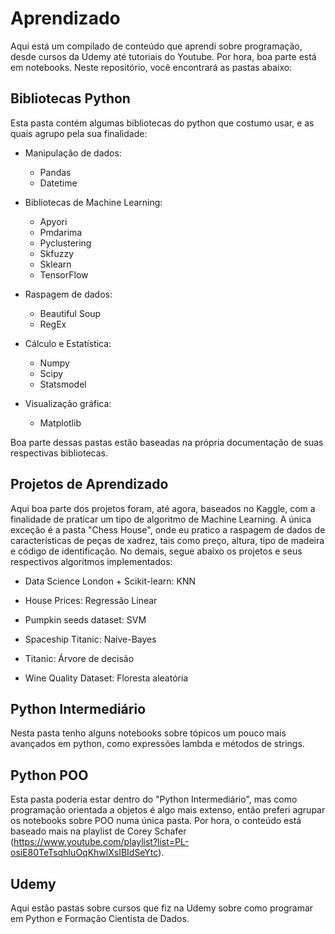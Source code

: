 # Aprendizado
Aqui está um compilado de conteúdo que aprendi sobre programação, desde cursos da Udemy até tutoriais do Youtube. Por hora, boa parte está em notebooks. Neste repositório, você encontrará as pastas abaixo:

## Bibliotecas Python
Esta pasta contém algumas bibliotecas do python que costumo usar, e as quais agrupo pela sua finalidade:

- Manipulação de dados:
  - Pandas
  - Datetime

- Bibliotecas de Machine Learning:
  - Apyori
  - Pmdarima
  - Pyclustering
  - Skfuzzy
  - Sklearn
  - TensorFlow

- Raspagem de dados:
  - Beautiful Soup
  - RegEx

- Cálculo e Estatística:
  - Numpy
  - Scipy
  - Statsmodel

- Visualização gráfica:
  - Matplotlib

Boa parte dessas pastas estão baseadas na própria documentação de suas respectivas bibliotecas.

## Projetos de Aprendizado
Aqui boa parte dos projetos foram, até agora, baseados no Kaggle, com a finalidade de praticar um tipo de algoritmo de Machine Learning. A única exceção é a pasta "Chess House", onde eu pratico a raspagem de dados de características de peças de xadrez, tais como preço, altura, tipo de madeira e código de identificação. No demais, segue abaixo os projetos e seus respectivos algoritmos implementados:

- Data Science London + Scikit-learn: KNN

- House Prices: Regressão Linear

- Pumpkin seeds dataset: SVM

- Spaceship Titanic: Naive-Bayes

- Titanic: Árvore de decisão

- Wine Quality Dataset: Floresta aleatória

## Python Intermediário
Nesta pasta tenho alguns notebooks sobre tópicos um pouco mais avançados em python, como expressões lambda e métodos de strings.

## Python POO
Esta pasta poderia estar dentro do "Python Intermediário", mas como programação orientada a objetos é algo mais extenso, então preferi agrupar os notebooks sobre POO numa única pasta. Por hora, o conteúdo está baseado mais na playlist de Corey Schafer (https://www.youtube.com/playlist?list=PL-osiE80TeTsqhIuOqKhwlXsIBIdSeYtc).

## Udemy
Aqui estão pastas sobre cursos que fiz na Udemy sobre como programar em Python e Formação Cientista de Dados.
